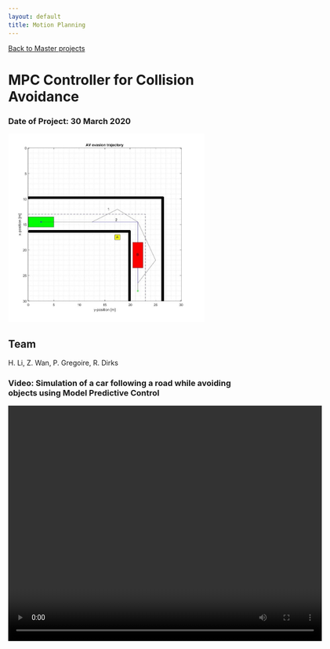 ```yaml
---
layout: default
title: Motion Planning
---
```


[Back to Master projects](./master.md)
# MPC Controller for Collision Avoidance
### Date of Project: 30 March 2020
<img src="/assets/img/Workspace.jpg" alt="workspace" width="400"/>


## Team
H. Li, Z. Wan, P. Gregoire, R. Dirks



### Video: Simulation of a car following a road while avoiding objects using Model Predictive Control
<video width="640" height="480" controls>
  <source src="./assets/img/RMPC_Group19_MPC_Car_new.mp4" type="video/mp4">
  Your browser does not support the video tag.
</video>

